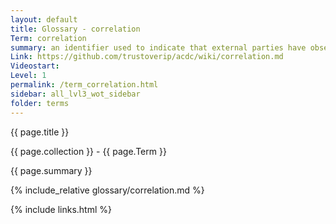 ```yaml
---
layout: default
title: Glossary - correlation
Term: correlation
summary: an identifier used to indicate that external parties have observed how wallet contents are related.
Link: https://github.com/trustoverip/acdc/wiki/correlation.md
Videostart: 
Level: 1
permalink: /term_correlation.html
sidebar: all_lvl3_wot_sidebar
folder: terms
---
```


{{ page.title }}

{{ page.collection }} - {{ page.Term }}

   {{ page.summary }}

{% include_relative glossary/correlation.md %}

 {% include links.html %} 
